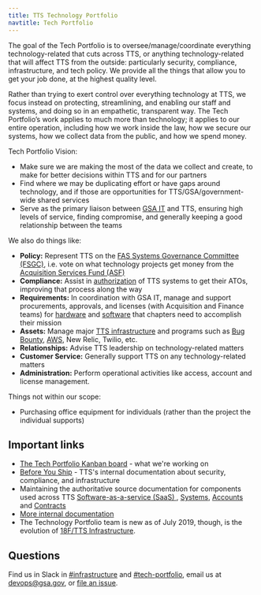 ```yaml
---
title: TTS Technology Portfolio
navtitle: Tech Portfolio
---
```


The goal of the Tech Portfolio is to oversee/manage/coordinate everything technology-related that cuts across TTS, or anything technology-related that will affect TTS from the outside: particularly security, compliance, infrastructure, and tech policy. We provide all the things that allow you to get your job done, at the highest quality level.

Rather than trying to exert control over everything technology at TTS, we focus instead on protecting, streamlining, and enabling our staff and systems, and doing so in an empathetic, transparent way. The Tech Portfolio’s work applies to much more than technology; it applies to our entire operation, including how we work inside the law, how we secure our systems, how we collect data from the public, and how we spend money.

Tech Portfolio Vision:

- Make sure we are making the most of the data we collect and create, to make for better decisions within TTS and for our partners
- Find where we may be duplicating effort or have gaps around technology, and if those are opportunities for TTS/GSA/government-wide shared services
- Serve as the primary liaison between [GSA IT](https://www.gsa.gov/about-us/organization/gsa-it) and TTS, ensuring high levels of service, finding compromise, and generally keeping a good relationship between the teams

We also do things like:

- **Policy:** Represent TTS on the [FAS Systems Governance Committee (FSGC)](https://drive.google.com/file/d/18zOMBK5bhmqt-Y3yGTKQ_QiiC_x9i5va/view?usp=sharing), i.e. vote on what technology projects get money from the [Acquisition Services Fund (ASF)](https://www.gsa.gov/reference/reports/budget-performance/annual-reports/agency-financial-report-2012/managements-discussion-and-analysis/financial-statements-analysis-and-summary/financial-results-by-major-fund-acquisition-services-fund)
- **Compliance:** Assist in [authorization](https://atos.open-control.org/steps/#step-5-authorize-information-system) of TTS systems to get their ATOs, improving that process along the way
- **Requirements:** In coordination with GSA IT, manage and support procurements, approvals, and licenses (with Acquisition and Finance teams) for [hardware]({{site.baseurl}}/equipment/) and [software]({{site.baseurl}}/software/) that chapters need to accomplish their mission
- **Assets:** Manage major [TTS infrastructure](https://before-you-ship.18f.gov/infrastructure/) and programs such as [Bug Bounty](https://hackerone.com/tts), [AWS](https://before-you-ship.18f.gov/infrastructure/aws/), New Relic, Twilio, etc.
- **Relationships:** Advise TTS leadership on technology-related matters
- **Customer Service:** Generally support TTS on any technology-related matters
- **Administration:** Perform operational activities like access, account and license management. 

Things not within our scope:

- Purchasing office equipment for individuals (rather than the project the individual supports)

## Important links

- [The Tech Portfolio Kanban board](https://github.com/orgs/18F/projects/11?fullscreen=true) - what we're working on
- [Before You Ship](https://before-you-ship.18f.gov/) - TTS's internal documentation about security, compliance, and infrastructure
- Maintaining the authoritative source documentation for components used across TTS  [Software-as-a-service (SaaS) ](https://docs.google.com/spreadsheets/d/12pfcEIEXaJTjIKex-3wnI89erIvgKf9B_XpGkDl6qsM/edit#gid=0), [Systems](https://docs.google.com/spreadsheets/u/1/d/1LGn9kZCphzf14V5HpBfV3aYjflu-k9GtHS5LmFvDywM/edit?usp=drive_web&ouid=114492559070606542558), [Accounts](https://docs.google.com/spreadsheets/d/1DedSCiU9AsCAAVvAFZT0_Ii7AFIKlI-JNifzlpHNbDg/edit#gid=0) and  [Contracts](https://docs.google.com/spreadsheets/u/1/d/1S9cUnhRwfdsxcgT_h8ynHBbOQBxHgWlN-pzQ3yHw5_E/edit?usp=drive_web&ouid=114492559070606542558) 
- [More internal documentation](https://docs.google.com/document/d/1qIms6TcYOQ24BerQrxAFzTKAqVS6VNCpWklwTsxBmWA/edit#)
- The Technology Portfolio team is new as of July 2019, though, is the evolution of [18F/TTS Infrastructure](https://github.com/18F/Infrastructure/blob/master/README.md).


## Questions

Find us in Slack in [#infrastructure](https://gsa-tts.slack.com/messages/infrastructure/) and [#tech-portfolio](https://gsa-tts.slack.com/messages/tech-portfolio/), email us at [devops@gsa.gov](mailto:devops@gsa.gov), or [file an issue](https://github.com/18F/tts-tech-portfolio/issues/new).
